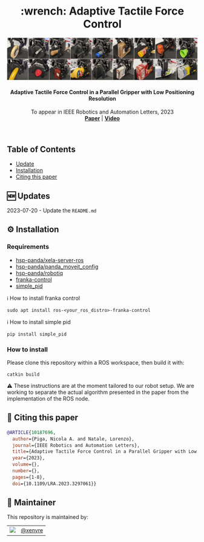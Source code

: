 <h1 align="center">
    :wrench: Adaptive Tactile Force Control
</h1>

<p align="center"><img src="assets/cover.png" alt=""/></p>


<h4 align="center">
  Adaptive Tactile Force Control in a Parallel Gripper with Low Positioning Resolution
</h4>

<div align="center">
  To appear in IEEE Robotics and Automation Letters, 2023
</div>

<div align="center">
  <a href="https://ieeexplore.ieee.org/document/10187696"><b>Paper</b></a> |
  <a href="https://ieeexplore.ieee.org/ielx7/7083369/7339444/10187696/supp1-3297061.mp4?arnumber=10187696"><b>Video</b></a>
</div>

<img src="assets/fake_badge.png" alt=""/></p>

## Table of Contents

- [Update](#new-updates)
- [Installation](#gear-installation)
- [Citing this paper](#-citing-this-paper)

## :new: Updates

2023-07-20 - Update the `README.md`


## :gear: Installation

### Requirements
- [hsp-panda/xela-server-ros](https://github.com/hsp-panda/xela-server-ros)
- [hsp-panda/panda_moveit_config](https://github.com/hsp-panda/panda_moveit_config)
- [hsp-panda/robotiq](https://github.com/hsp-panda/robotiq)
- [franka-control](#how-to-install-franka-control)
- [simple_pid](#how-to-install-simple-pid)

:information_source: How to install franka control
```console
sudo apt install ros-<your_ros_distro>-franka-control
```

:information_source: How to install simple pid
```console
pip install simple_pid
```

### How to install
Please clone this repository within a ROS workspace, then build it with:

```console
catkin build
```
:warning: These instructions are at the moment tailored to our robot setup. We are working to separate the actual
algorithm presented in the paper from the implementation of the ROS node.


## 📰 Citing this paper

```bibtex
@ARTICLE{10187696,
  author={Piga, Nicola A. and Natale, Lorenzo},
  journal={IEEE Robotics and Automation Letters}, 
  title={Adaptive Tactile Force Control in a Parallel Gripper with Low Positioning Resolution}, 
  year={2023},
  volume={},
  number={},
  pages={1-8},
  doi={10.1109/LRA.2023.3297061}}
```

## 🧔 Maintainer

This repository is maintained by:

| | |
|:---:|:---:|
| [<img src="https://github.com/xenvre.png" width="40">](https://github.com/xenvre) | [@xenvre](https://github.com/xenvre) |
